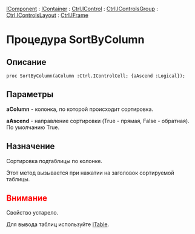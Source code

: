﻿---
Link: .Ctrl.IFrame.@SortByColumn
---

[IComponent](topic:Com.Custom.ComClasses.IComponent.Default) :
[IContainer](topic:Com.Custom.ComClasses.IContainer.Default) :
[Ctrl.IControl](topic:Com.Custom.ComClasses.Ctrl.IControl.Default) :
[Ctrl.IControlsGroup](topic:Com.Custom.ComClasses.Ctrl.IControlsGroup.Default) :
[Ctrl.IControlsLayout](topic:Com.Custom.ComClasses.Ctrl.IControlsLayout.Default) :
[Ctrl.IFrame](Default)

# Процедура SortByColumn

## Описание

    proc SortByColumn(aColumn :Ctrl.IControlCell; {aAscend :Logical});

## Параметры

**aColumn** - колонка, по которой происходит сортировка.

**aAscend** - направление сортировки (True - прямая, False - обратная). По умолчанию True.

## Назначение

Сортировка подтаблицы по колонке.

Этот метод вызывается при нажатии на заголовок сортируемой таблицы.

## <span style="color:red">Внимание</span>

Свойство устарело.

Для вывода таблиц используйте [ITable](topic:.Custom.ComClasses.Ctrl.ITable.Default).